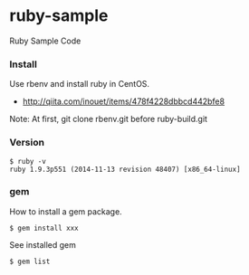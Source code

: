 ruby-sample
===========

Ruby Sample Code

### Install

Use rbenv and install ruby in CentOS.

* http://qiita.com/inouet/items/478f4228dbbcd442bfe8

Note: At first, git clone rbenv.git before ruby-build.git

### Version

```
$ ruby -v
ruby 1.9.3p551 (2014-11-13 revision 48407) [x86_64-linux]
```

### gem

How to install a gem package.

```
$ gem install xxx
```

See installed gem

```
$ gem list
```
